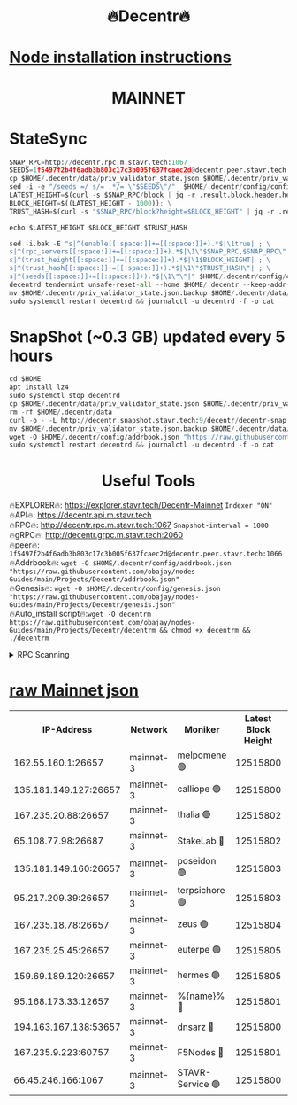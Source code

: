 <h1 align="center"> 🔥Decentr🔥</h1>

[Node installation instructions](https://github.com/obajay/nodes-Guides/tree/main/Projects/Decentr)
=
<h1 align="center"> MAINNET</h1>

# StateSync
```python
SNAP_RPC=http://decentr.rpc.m.stavr.tech:1067
SEEDS=1f5497f2b4f6adb3b803c17c3b005f637fcaec2d@decentr.peer.stavr.tech:1066
cp $HOME/.decentr/data/priv_validator_state.json $HOME/.decentr/priv_validator_state.json.backup
sed -i -e "/seeds =/ s/= .*/= \"$SEEDS\"/"  $HOME/.decentr/config/config.toml
LATEST_HEIGHT=$(curl -s $SNAP_RPC/block | jq -r .result.block.header.height); \
BLOCK_HEIGHT=$((LATEST_HEIGHT - 1000)); \
TRUST_HASH=$(curl -s "$SNAP_RPC/block?height=$BLOCK_HEIGHT" | jq -r .result.block_id.hash)

echo $LATEST_HEIGHT $BLOCK_HEIGHT $TRUST_HASH

sed -i.bak -E "s|^(enable[[:space:]]+=[[:space:]]+).*$|\1true| ; \
s|^(rpc_servers[[:space:]]+=[[:space:]]+).*$|\1\"$SNAP_RPC,$SNAP_RPC\"| ; \
s|^(trust_height[[:space:]]+=[[:space:]]+).*$|\1$BLOCK_HEIGHT| ; \
s|^(trust_hash[[:space:]]+=[[:space:]]+).*$|\1\"$TRUST_HASH\"| ; \
s|^(seeds[[:space:]]+=[[:space:]]+).*$|\1\"\"|" $HOME/.decentr/config/config.toml
decentrd tendermint unsafe-reset-all --home $HOME/.decentr --keep-addr-book
mv $HOME/.decentr/priv_validator_state.json.backup $HOME/.decentr/data/priv_validator_state.json
sudo systemctl restart decentrd && journalctl -u decentrd -f -o cat
```
# SnapShot (~0.3 GB) updated every 5 hours
```python
cd $HOME
apt install lz4
sudo systemctl stop decentrd
cp $HOME/.decentr/data/priv_validator_state.json $HOME/.decentr/priv_validator_state.json.backup
rm -rf $HOME/.decentr/data
curl -o - -L http://decentr.snapshot.stavr.tech:9/decentr/decentr-snap.tar.lz4 | lz4 -c -d - | tar -x -C $HOME/.decentr --strip-components 2
mv $HOME/.decentr/priv_validator_state.json.backup $HOME/.decentr/data/priv_validator_state.json
wget -O $HOME/.decentr/config/addrbook.json "https://raw.githubusercontent.com/obajay/nodes-Guides/main/Projects/Decentr/addrbook.json"
sudo systemctl restart decentrd && journalctl -u decentrd -f -o cat
```

 <h1 align="center"> Useful Tools</h1>

🔥EXPLORER🔥:     https://explorer.stavr.tech/Decentr-Mainnet        `Indexer "ON"` \
🔥API🔥:          https://decentr.api.m.stavr.tech \
🔥RPC🔥:          http://decentr.rpc.m.stavr.tech:1067              `Snapshot-interval = 1000` \
🔥gRPC🔥:         http://decentr.grpc.m.stavr.tech:2060 \
🔥peer🔥:         `1f5497f2b4f6adb3b803c17c3b005f637fcaec2d@decentr.peer.stavr.tech:1066` \
🔥Addrbook🔥:  `wget -O $HOME/.decentr/config/addrbook.json "https://raw.githubusercontent.com/obajay/nodes-Guides/main/Projects/Decentr/addrbook.json"` \
🔥Genesis🔥:  `wget -O $HOME/.decentr/config/genesis.json "https://raw.githubusercontent.com/obajay/nodes-Guides/main/Projects/Decentr/genesis.json"` \
🔥Auto_install script🔥:`wget -O decentrm https://raw.githubusercontent.com/obajay/nodes-Guides/main/Projects/Decentr/decentrm && chmod +x decentrm && ./decentrm`

<details>
<summary>RPC Scanning</summary>

<h2 align="center"> We scan nodes in real time every 4 hours. And we provide the final result of RPC endpoints.
We cannot influence the operation of these nodes in any way. </h2>


```python
If Voting Power is higher than 0 --> then the Node is a validator of the network and may be subject to attack and be a potential threat to the chain.
```
```python
We marked such validators with a red symbol
```

</details>

[raw Mainnet json](https://rpc-check.decentrm.stavr.tech/decentrm/rpc-decentrm-result.json)
=



<table><tr><th>IP-Address</th><th>Network</th><th>Moniker</th><th>Latest Block Height</th><th>Earliest Block Height</th><th>Catching Up</th><th>Tx Index</th><th>Voting Power</th><th>Scan Time</th></tr><tr><td>162.55.160.1:26657</td><td>mainnet-3</td><td>melpomene 🟢</td><td>12515800</td><td>1688950</td><td>False</td><td>on</td><td>0</td><td>2024-01-20T16:38:15.808242861UTC</td></tr><tr><td>135.181.149.127:26657</td><td>mainnet-3</td><td>calliope 🟢</td><td>12515800</td><td>1688950</td><td>False</td><td>on</td><td>0</td><td>2024-01-20T16:38:18.202445536UTC</td></tr><tr><td>167.235.20.88:26657</td><td>mainnet-3</td><td>thalia 🟢</td><td>12515802</td><td>1688950</td><td>False</td><td>on</td><td>0</td><td>2024-01-20T16:38:26.717283642UTC</td></tr><tr><td>65.108.77.98:26687</td><td>mainnet-3</td><td>StakeLab 🔴</td><td>12515802</td><td>1688950</td><td>False</td><td>on</td><td>5416111</td><td>2024-01-20T16:38:27.134518360UTC</td></tr><tr><td>135.181.149.160:26657</td><td>mainnet-3</td><td>poseidon 🟢</td><td>12515803</td><td>1688950</td><td>False</td><td>on</td><td>0</td><td>2024-01-20T16:38:31.902525633UTC</td></tr><tr><td>95.217.209.39:26657</td><td>mainnet-3</td><td>terpsichore 🟢</td><td>12515803</td><td>1688950</td><td>False</td><td>on</td><td>0</td><td>2024-01-20T16:38:36.500800429UTC</td></tr><tr><td>167.235.18.78:26657</td><td>mainnet-3</td><td>zeus 🟢</td><td>12515804</td><td>1688950</td><td>False</td><td>on</td><td>0</td><td>2024-01-20T16:38:40.836008181UTC</td></tr><tr><td>167.235.25.45:26657</td><td>mainnet-3</td><td>euterpe 🟢</td><td>12515805</td><td>1688950</td><td>False</td><td>on</td><td>0</td><td>2024-01-20T16:38:43.124361357UTC</td></tr><tr><td>159.69.189.120:26657</td><td>mainnet-3</td><td>hermes 🟢</td><td>12515805</td><td>1688950</td><td>False</td><td>on</td><td>0</td><td>2024-01-20T16:38:45.489561355UTC</td></tr><tr><td>95.168.173.33:12657</td><td>mainnet-3</td><td>%{name}% 🔴</td><td>12515801</td><td>8964001</td><td>False</td><td>on</td><td>4174510</td><td>2024-01-20T16:38:19.954142473UTC</td></tr><tr><td>194.163.167.138:53657</td><td>mainnet-3</td><td>dnsarz 🔴</td><td>12515800</td><td>11699001</td><td>False</td><td>on</td><td>5674</td><td>2024-01-20T16:38:18.630553435UTC</td></tr><tr><td>167.235.9.223:60757</td><td>mainnet-3</td><td>F5Nodes 🔴</td><td>12515801</td><td>12380001</td><td>False</td><td>off</td><td>544</td><td>2024-01-20T16:38:22.242256607UTC</td></tr><tr><td>66.45.246.166:1067</td><td>mainnet-3</td><td>STAVR-Service 🟢</td><td>12515800</td><td>12514001</td><td>False</td><td>on</td><td>0</td><td>2024-01-20T16:38:19.320393368UTC</td></tr></table>